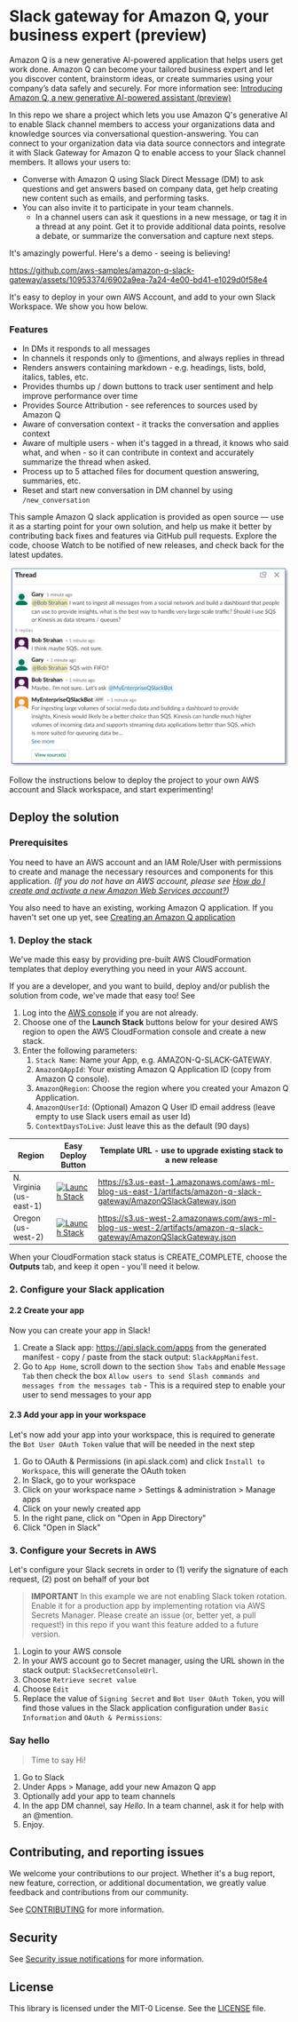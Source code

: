 # Slack gateway for Amazon Q, your business expert (preview)

Amazon Q is a new generative AI-powered application that helps users get work done. Amazon Q can become your tailored business expert and let you discover content, brainstorm ideas, or create summaries using your company’s data safely and securely. For more information see: [Introducing Amazon Q, a new generative AI-powered assistant (preview)](https://aws.amazon.com/blogs/aws/introducing-amazon-q-a-new-generative-ai-powered-assistant-preview)

In this repo we share a project which lets you use Amazon Q's generative AI to enable Slack channel members  to access your organizations data and knowledge sources via conversational question-answering. You can connect to your organization data via data source connectors and integrate it with Slack Gateway for Amazon Q to enable access to your Slack channel members. It allows your users to:
- Converse with Amazon Q using Slack Direct Message (DM) to ask questions and get answers based on company data, get help creating new content such as emails, and performing tasks. 
- You can also invite it to participate in your team channels. 
  - In a channel users can ask it questions in a new message, or tag it in a thread at any point. Get it to provide additional data points, resolve a debate, or summarize the conversation and capture next steps. 

It's amazingly powerful. Here's a demo - seeing is believing!
 

https://github.com/aws-samples/amazon-q-slack-gateway/assets/10953374/6902a9ea-7a24-4e00-bd41-e1029d0f58e4


It's easy to deploy in your own AWS Account, and add to your own Slack Workspace. We show you how below.

### Features
- In DMs it responds to all messages
- In channels it responds only to @mentions, and always replies in thread
- Renders answers containing markdown - e.g. headings, lists, bold, italics, tables, etc. 
- Provides thumbs up / down buttons to track user sentiment and help improve performance over time
- Provides Source Attribution - see references to sources used by Amazon Q
- Aware of conversation context - it tracks the conversation and applies context
- Aware of multiple users - when it's tagged in a thread, it knows who said what, and when - so it can contribute in context and accurately summarize the thread when asked.  
- Process up to 5 attached files for document question answering, summaries, etc.
- Reset and start new conversation in DM channel by using `/new_conversation`

This sample Amazon Q slack application is provided as open source — use it as a starting point for your own solution, and help us make it better by contributing back fixes and features via GitHub pull requests. Explore the code, choose Watch to be notified of new releases, and check back for the latest  updates.

![Slack Demo](./images/thread-demo.png)

Follow the instructions below to deploy the project to your own AWS account and Slack workspace, and start experimenting!

## Deploy the solution

### Prerequisites

You need to have an AWS account and an IAM Role/User with permissions to create and manage the necessary resources and components for this application. *(If you do not have an AWS account, please see [How do I create and activate a new Amazon Web Services account?](https://aws.amazon.com/premiumsupport/knowledge-center/create-and-activate-aws-account/))*

You also need to have an existing, working Amazon Q application. If you haven't set one up yet, see [Creating an Amazon Q application](https://docs.aws.amazon.com/amazonq/latest/business-use-dg/create-app.html)

### 1. Deploy the stack

We've made this easy by providing pre-built AWS CloudFormation templates that deploy everything you need in your AWS account.

If you are a developer, and you want to build, deploy and/or publish the solution from code, we've made that easy too! See []()

1. Log into the [AWS console](https://console.aws.amazon.com/) if you are not already.
2. Choose one of the **Launch Stack** buttons below for your desired AWS region to open the AWS CloudFormation console and create a new stack.
4. Enter the following parameters:
    1. `Stack Name`: Name your App, e.g. AMAZON-Q-SLACK-GATEWAY.
    2. `AmazonQAppId`: Your existing Amazon Q Application ID (copy from Amazon Q console). 
    3. `AmazonQRegion`: Choose the region where you created your Amazon Q Application.
    4. `AmazonQUserId`: (Optional) Amazon Q User ID email address (leave empty to use Slack users email as user Id)
    5. `ContextDaysToLive`: Just leave this as the default (90 days)

Region | Easy Deploy Button | Template URL - use to upgrade existing stack to a new release
--- | --- | ---
N. Virginia (us-east-1) | [![Launch Stack](https://cdn.rawgit.com/buildkite/cloudformation-launch-stack-button-svg/master/launch-stack.svg)](https://us-east-1.console.aws.amazon.com/cloudformation/home?region=us-east-1#/stacks/create/review?templateURL=https://s3.us-east-1.amazonaws.com/aws-ml-blog-us-east-1/artifacts/amazon-q-slack-gateway/AmazonQSlackGateway.json&stackName=AMAZON-Q-SLACK-GATEWAY) | https://s3.us-east-1.amazonaws.com/aws-ml-blog-us-east-1/artifacts/amazon-q-slack-gateway/AmazonQSlackGateway.json
Oregon (us-west-2) | [![Launch Stack](https://cdn.rawgit.com/buildkite/cloudformation-launch-stack-button-svg/master/launch-stack.svg)](https://us-west-2.console.aws.amazon.com/cloudformation/home?region=us-west-2#/stacks/create/review?templateURL=https://s3.us-west-2.amazonaws.com/aws-ml-blog-us-west-2/artifacts/amazon-q-slack-gateway/AmazonQSlackGateway.json&stackName=AMAZON-Q-SLACK-GATEWAY) | https://s3.us-west-2.amazonaws.com/aws-ml-blog-us-west-2/artifacts/amazon-q-slack-gateway/AmazonQSlackGateway.json


When your CloudFormation stack status is CREATE_COMPLETE, choose the **Outputs** tab, and keep it open - you'll need it below.


### 2. Configure your Slack application

#### 2.2 Create your app

Now you can create your app in Slack!

1. Create a Slack app: https://api.slack.com/apps from the generated manifest - copy / paste from the stack output: `SlackAppManifest`.
2. Go to `App Home`, scroll down to the section `Show Tabs` and enable `Message Tab` then check the box `Allow users to send Slash commands and messages from the messages tab` - This is a required step to enable your user to send messages to your app

#### 2.3 Add your app in your workspace

Let's now add your app into your workspace, this is required to generate the `Bot User OAuth Token` value that will be needed in the next step

1. Go to OAuth & Permissions (in api.slack.com) and click `Install to Workspace`, this will generate the OAuth token
2. In Slack, go to your workspace
2. Click on your workspace name > Settings & administration > Manage apps
3. Click on your newly created app
4. In the right pane, click on "Open in App Directory"
5. Click "Open in Slack"

### 3. Configure your Secrets in AWS

Let's configure your Slack secrets in order to (1) verify the signature of each request, (2) post on behalf of your bot

> **IMPORTANT**
> In this example we are not enabling Slack token rotation. Enable it for a production app by implementing
> rotation via AWS Secrets Manager. 
> Please create an issue (or, better yet, a pull request!) in this repo if you want this feature added to a future version.

1. Login to your AWS console
2. In your AWS account go to Secret manager, using the URL shown in the stack output: `SlackSecretConsoleUrl`.
3. Choose `Retrieve secret value`
4. Choose `Edit`
5. Replace the value of `Signing Secret` and `Bot User OAuth Token`, you will find those values in the Slack application configuration under `Basic Information` and `OAuth & Permissions`:


### Say hello
> Time to say Hi!

1. Go to Slack
2. Under Apps > Manage, add your new Amazon Q app
3. Optionally add your app to team channels
4. In the app DM channel, say *Hello*. In a team channel, ask it for help with an @mention.
5. Enjoy.

## Contributing, and reporting issues

We welcome your contributions to our project. Whether it's a bug report, new feature, correction, or additional
documentation, we greatly value feedback and contributions from our community.

See [CONTRIBUTING](CONTRIBUTING.md) for more information.

## Security

See [Security issue notifications](CONTRIBUTING.md#security-issue-notifications) for more information.

## License

This library is licensed under the MIT-0 License. See the [LICENSE](./LICENSE) file.